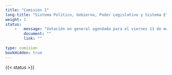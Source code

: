 ```yaml
---
title: "Comisión 1" 
long-title: "Sistema Político, Gobierno, Poder Legislativo y Sistema Electoral"
weight: 1
status: 
    -   message: "Votación en general agendada para el viernes 11 de marzo, a las 15:00 horas" 
        document: ""
        link: ""
        
type: comision
bookHidden: true
---
```

{{< status >}}
